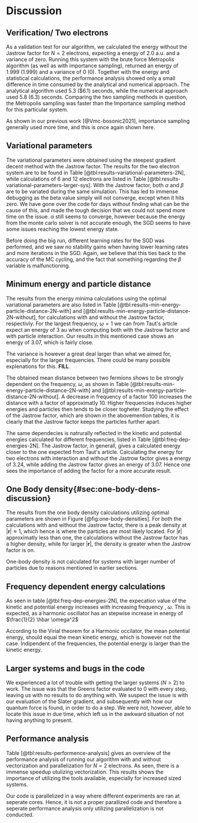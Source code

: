 # Discussion

## Verification/ Two electrons

As a validation test for our algorithm, we calculated the energy without the Jastrow factor for $N = 2$ electrons, expecting a energy of $2.0$ a.u. and a variance of zero. Running this system with the brute force Metropolis algorithm (as well as with importance sampling), returned an energy of $1.999$ ($1.999$) and a variance of $0$ ($0$). Together with the energy and statistical calculations, the performance analysis showed only a small difference in time consumed by the analytical and numerical approach. The analytical algorithm used $5.3$ ($6.1) seconds, while the numerical approach used $5.8$ ($6.3$) seconds. Comparing the two sampling methods in question, the Metropolis sampling was faster than the Importance sampling method for this particular system. 

As shown in our previous work [@Vmc-bosonic2021], importance sampling generally used more time, and this is once again shown here.

<!-- The effect of blocking on the results Metropolis vs Importance-->


## Variational parameters
<!-- Two particle system-->

The variational parameters were obtained using the steepest gradient decent method with the Jastrow factor. The results for the two electron system are to be found in Table [@tbl:results-variational-parameters-2N], while calculations of $6$ and $12$ electrons are listed in Table [@tbl:results-variational-parameters-larger-sys]. With the Jastrow factor, both $\alpha$ and $\beta$ are to be variated during the same simulation. This has led to immense debugging as the beta value simply will not converge, except when it hits zero. We have gone over the code for days without finding what can be the cause of this, and made the tough decision that we could not spend more time on the issue. $\alpha$ still seems to converge, however because the energy from the monte carlo solver is not accurate enough, the SGD seems to have some issues reaching the lowest energy state.

Before doing the big run, different learning rates for the SGD was performed, and we saw no stability gains when having lower learning rates and more iterations in the SGD. Again, we believe that this ties back to the accuracy of the MC cycling, and the fact that something regarding the $\beta$ variable is malfunctioning.

<!-- Maybe write something about the influence of the step size, how it influences the steepest decent method performance - smaller step size = higher accuracy and more likely to hit the lowest energy, while a higher step size gives a higher performance/uses less time, but is less likely to hit bottom of the energy -->


<!--Higher number of particles: Comment if something was done differently compared to two particle system - e.g., using grid of alphas/betas instead of steepest gradient descent-->


## Minimum energy and particle distance
<!-- Two particle system-->

<!-- Compare values to Taut's article. E.g. for omega = 1, the energy should be 3 au. Then maybe give a deviation \% from Taut’s (2 omega). Also compare with and without the Jastrow factor and with and without interaction (Hamiltonian)-->

The results from the energy minima calculations using the optimal variational parameters are also listed in Table [@tbl:results-min-energy-particle-distance-2N-with] and [@tbl:results-min-energy-particle-distance-2N-without], for calculations with and without the Jastrow factor, respectivly. For the largest frequency, $\omega = 1$ we can from Taut's article expect an energy of 3 au when computing both with the Jastrow factor and with particle interaction. Our results in this mentioned case shows an energy of 3.07, which is fairly close. 

The variance is however a great deal larger than what we aimed for, especially for the larger frequencies. There could be many possible explenations for this. **FILL**. 

<!-- Mean distance between two electrons. Should be dependent on omega(frequency). Is there any dependence on the energy, e.g., higher energy allows for a shorter distance?? -->

The obtained mean distance between two fermions shows to be strongly dependent on the frequency, $\omega$, as shown in Table [@tbl:results-min-energy-particle-distance-2N-with] and [@tbl:results-min-energy-particle-distance-2N-without]. A decrease in frequency of a factor 100 increases the distance with a factor of approximatly 10. Higher frequencies induces higher energies and particles then tends to be closer togheter. Studying the effect of the Jastrow factor, which are shown in the abovemention tables, it is clearly that the Jastrow factor keeps the particles further apart. 

The same dependecies is natrurally reflected in the kinetic and potential energies calculated for different frequencies, listed in Table [@tbl:freq-dep-energies-2N]. 
The Jastrow factor, in generall, gives a calculated energy closer to the one expected from Taut's article. Calculating the energy for two electrons with interaction and without the Jastrow factor gives a energy of 3.24, while adding the Jastrow factor gives an energy of 3.07. Hence one sees the importance of adding the factor for a more accurate result. 


## One Body density{#sec:one-body-dens-discussion}
<!-- Two particle system-->

The results from the one body density calculations utilizing optimal parameters are shown in Figure [@fig:one-body-densities]. For both the calculations with and without the Jastrow factor, there is a peak density at $|\mathbf{r}| \approx 1$, which hence is where the particles are most likely located. For $|\mathbf{r}|$ approximatly less  than one,  the calculations without the Jastrow factor has a higher density, while for larger $|\mathbf{r}|$, the density is greater when the Jastrow factor is on. 

One-body density is not calculated for systems with larger number of particles due to reasons mentioned in earlier sections.  

## Frequency dependent energy calculations

As seen in table [@tbl:freq-dep-energies-2N], the expecation value of the kinetic and potential energy increases with increasing frequency , $\omega$. This is expected, as a harmonic oscillator has an stepwise increase in energy of $\frac{1}{2} \hbar \omega^2$  <!-- How does it behvave compared to the Virial theorem?-->

According to the Virial theorem for a Harmonic occilator, the mean potential energy, should equal the mean kinetic energy, which is however not the case. Indipendent of the frequencies, the potential energy is larger than the kinetic energy. 


## Larger systems and bugs in the code

We experienced a lot of trouble with getting the larger systems ($N > 2$) to work. The issue was that the Greens factor evaluated to $0$ with every step, leaving us with no results to do anything with. We suspect the issue is with our evaluation of the Slater gradient, and subsequently with how our quantum force is found, in order to do a step. We were not, however, able to locate this issue in due time, which left us in the awkward situation of not having anything to present.

## Performance analysis
Table [@tbl:results-performence-analysis] gives an overview of the performance analysis of running our algorithm with and without vectorization and parallelization for $N = 2$ electrons. As seen, there is a immense speedup utulizing vectorization. This results shows the importance of utilizing the tools available, especially for increased sized systems. 

<!-- Write something about how we use parallelization (running one experiment on core??) and if/how it gives a speed-up when running our algorithm. Maybe something about how it can be improved in the future.--> 
Our code is parallelized in a way where different experiments are ran at seperate cores. Hence, it is not a proper parallized code and therefore a seperate performance analysis only utilizing parallelization is not conducted. 


